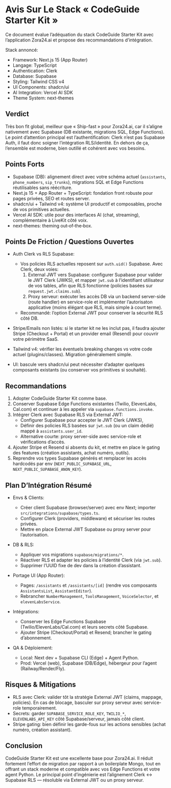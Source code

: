 # Avis Sur Le Stack « CodeGuide Starter Kit »

Ce document évalue l’adéquation du stack CodeGuide Starter Kit avec l’application Zora24.ai et propose des recommandations d’intégration.

Stack annoncé:
- Framework: Next.js 15 (App Router)
- Langage: TypeScript
- Authentication: Clerk
- Database: Supabase
- Styling: Tailwind CSS v4
- UI Components: shadcn/ui
- AI Integration: Vercel AI SDK
- Theme System: next-themes

## Verdict

Très bon fit global, meilleur que « Ship-fast » pour Zora24.ai, car il s’aligne nativement avec Supabase (DB existante, migrations SQL, Edge Functions). Le point d’attention principal est l’authentification: Clerk n’est pas Supabase Auth, il faut donc soigner l’intégration RLS/identité. En dehors de ça, l’ensemble est moderne, bien outillé et cohérent avec vos besoins.

## Points Forts

- Supabase (DB): alignement direct avec votre schéma actuel (`assistants`, `phone_numbers`, `sip_trunks`), migrations SQL et Edge Functions réutilisables sans réécriture.
- Next.js 15 + App Router + TypeScript: fondation front robuste pour pages privées, SEO et routes server.
- shadcn/ui + Tailwind v4: système UI productif et composables, proche de vos primitives actuelles.
- Vercel AI SDK: utile pour des interfaces AI (chat, streaming), complémentaire à LiveKit côté voix.
- next-themes: theming out‑of‑the‑box.

## Points De Friction / Questions Ouvertes

- Auth Clerk vs RLS Supabase:
  - Vos policies RLS actuelles reposent sur `auth.uid()` Supabase. Avec Clerk, deux voies:
    1) External JWT vers Supabase: configurer Supabase pour valider le JWT Clerk (JWKS), et mapper `jwt.sub` à l’identifiant utilisateur de vos tables, afin que RLS fonctionne (policies basées sur `request.jwt.claims.sub`).
    2) Proxy serveur: exécuter les accès DB via un backend server-side (route handler) en service-role et implémenter l’autorisaton applicative (moins élégant que RLS, mais simple à court terme).
  - Recommandé: l’option External JWT pour conserver la sécurité RLS côté DB.

- Stripe/Emails non listés: si le starter kit ne les inclut pas, il faudra ajouter Stripe (Checkout + Portal) et un provider email (Resend) pour couvrir votre périmètre SaaS.

- Tailwind v4: vérifier les éventuels breaking changes vs votre code actuel (plugins/classes). Migration généralement simple.

- UI: bascule vers shadcn/ui peut nécessiter d’adapter quelques composants existants (ou conserver vos primitives si souhaité).

## Recommandations

1) Adopter CodeGuide Starter Kit comme base.
2) Conserver Supabase Edge Functions existantes (Twilio, ElevenLabs, Cal.com) et continuer à les appeler via `supabase.functions.invoke`.
3) Intégrer Clerk avec Supabase RLS via External JWT:
   - Configurer Supabase pour accepter le JWT Clerk (JWKS),
   - Définir des policies RLS basées sur `jwt.sub` (ou un claim dédié) mappé à `assistants.user_id`.
   - Alternative courte: proxy server-side avec service-role et vérifications d’accès.
4) Ajouter Stripe et Resend si absents du kit, et mettre en place le gating des features (création assistants, achat numéro, outils).
5) Reprendre vos types Supabase générés et remplacer les accès hardcodés par env (`NEXT_PUBLIC_SUPABASE_URL`, `NEXT_PUBLIC_SUPABASE_ANON_KEY`).

## Plan D’Intégration Résumé

- Envs & Clients:
  - Créer client Supabase (browser/server) avec env Next; importer `src/integrations/supabase/types.ts`.
  - Configurer Clerk (providers, middleware) et sécuriser les routes privées.
  - Mettre en place External JWT Supabase ou proxy server pour l’autorisation.

- DB & RLS:
  - Appliquer vos migrations `supabase/migrations/*`.
  - Réactiver RLS et adapter les policies à l’identité Clerk (via `jwt.sub`).
  - Supprimer l’UUID fixe de dev dans la création d’assistant.

- Portage UI (App Router):
  - Pages: `/assistants` et `/assistants/[id]` (rendre vos composants `AssistantsList`, `AssistantEditor`).
  - Rebrancher `NumberManagement`, `ToolsManagement`, `VoiceSelector`, et `elevenLabsService`.

- Intégrations:
  - Conserver les Edge Functions Supabase (Twilio/ElevenLabs/Cal.com) et leurs secrets côté Supabase.
  - Ajouter Stripe (Checkout/Portal) et Resend; brancher le gating d’abonnement.

- QA & Déploiement:
  - Local: Next dev + Supabase CLI (Edge) + Agent Python.
  - Prod: Vercel (web), Supabase (DB/Edge), hébergeur pour l’agent (Railway/Render/Fly).

## Risques & Mitigations

- RLS avec Clerk: valider tôt la stratégie External JWT (claims, mappage, policies). En cas de blocage, basculer sur proxy serveur avec service-role temporairement.
- Secrets: garder `SUPABASE_SERVICE_ROLE_KEY`, `TWILIO_*`, `ELEVENLABS_API_KEY` côté Supabase/serveur, jamais côté client.
- Stripe gating: bien définir les garde-fous sur les actions sensibles (achat numéro, création assistant).

## Conclusion

CodeGuide Starter Kit est une excellente base pour Zora24.ai. Il réduit fortement l’effort de migration par rapport à un boilerplate Mongo, tout en offrant un stack moderne et compatible avec vos Edge Functions et votre agent Python. Le principal point d’ingénierie est l’alignement Clerk ↔ Supabase RLS — résoluble via External JWT ou un proxy serveur.


